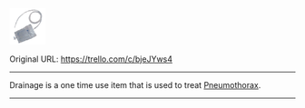 ![1tile021.png\|200](./Drainage%20-%20Attachments/6718845db30472d958dd7c6e.png)

Original URL: https://trello.com/c/bjeJYws4

---

Drainage is a one time use item that is used to treat [Pneumothorax](../Lungs/Pneumothorax.md).

---

